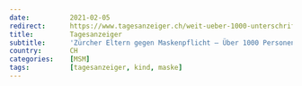 ```yaml
---
date:          2021-02-05
redirect:      https://www.tagesanzeiger.ch/weit-ueber-1000-unterschriften-gegen-maskenpflicht-fuer-kinder-923096177071
title:         Tagesanzeiger
subtitle:      'Zürcher Eltern gegen Maskenpflicht – Über 1000 Personen unterschreiben Anti-Masken-Petition'
country:       CH
categories:    [MSM]
tags:          [tagesanzeiger, kind, maske]
---
```

